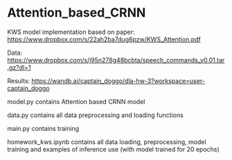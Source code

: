 # Attention_based_CRNN
KWS model implementation based on paper: https://www.dropbox.com/s/22ah2ba7dug6pzw/KWS_Attention.pdf

Data: https://www.dropbox.com/s/j95n278g48bcbta/speech_commands_v0.01.tar.gz?dl=1

Results: https://wandb.ai/captain_doggo/dla-hw-3?workspace=user-captain_doggo

model.py contains Attention based CRNN model

data.py contains all data preprocessing and loading functions

main.py contains training

homework_kws.ipynb contains all data loading, preprocessing, model training and examples of inference use (with model trained for 20 epochs)
